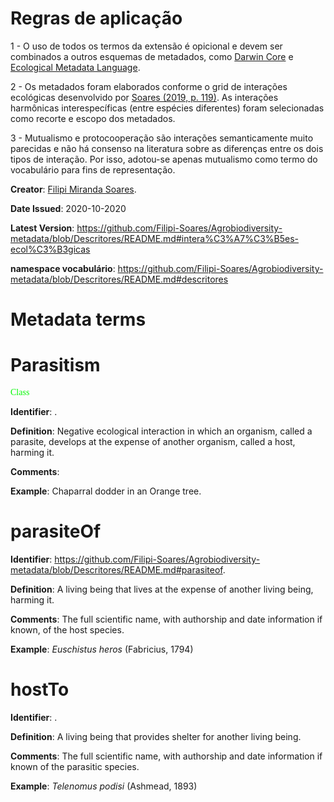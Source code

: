 # Regras de aplicação
1 - O uso de todos os termos da extensão é opicional e devem ser combinados a outros esquemas de metadados, como <a href="https://dwc.tdwg.org">Darwin Core</a> e <a href="https://eml.ecoinformatics.org">Ecological Metadata Language</a>.

2 - Os metadados foram elaborados conforme o grid de interações ecológicas desenvolvido por <a href="https://www.doi.org/10.13140/RG.2.2.14404.45446">Soares (2019, p. 119)</a>. As interações harmônicas interespecíficas (entre espécies diferentes) foram selecionadas como recorte e escopo dos metadados.

3 - Mutualismo e protocooperação são interações semanticamente muito parecidas e não há consenso na literatura sobre as diferenças entre os dois tipos de interação. Por isso, adotou-se apenas mutualismo como termo do vocabulário para fins de representação. 

<b>Creator</b>: <a href="http://lattes.cnpq.br/1290270601346793">Filipi Miranda Soares</a>.

<b>Date Issued</b>: 2020-10-2020

<b>Latest Version</b>: https://github.com/Filipi-Soares/Agrobiodiversity-metadata/blob/Descritores/README.md#intera%C3%A7%C3%B5es-ecol%C3%B3gicas

<b>namespace vocabulário</b>: https://github.com/Filipi-Soares/Agrobiodiversity-metadata/blob/Descritores/README.md#descritores

# Metadata terms

# Parasitism

<font face= “Amaze” size= “3” color= “#FF8C00”>Class</font>

<b>Identifier</b>: .

<b>Definition</b>: Negative ecological interaction in which an organism, called a parasite, develops at the expense of another organism, called a host, harming it.

<b>Comments</b>: 

<b>Example</b>: Chaparral dodder in an Orange tree.


# parasiteOf
<b>Identifier</b>: https://github.com/Filipi-Soares/Agrobiodiversity-metadata/blob/Descritores/README.md#parasiteof.

<b>Definition</b>: A living being that lives at the expense of another living being, harming it.

<b>Comments</b>: The full scientific name, with authorship and date information if known, of the host species.

<b>Example</b>: <i>Euschistus heros</i> (Fabricius, 1794)

# hostTo
<b>Identifier</b>: .

<b>Definition</b>: A living being that provides shelter for another living being.

<b>Comments</b>: The full scientific name, with authorship and date information if known of the parasitic species.

<b>Example</b>: <i>Telenomus podisi</i> (Ashmead, 1893)
